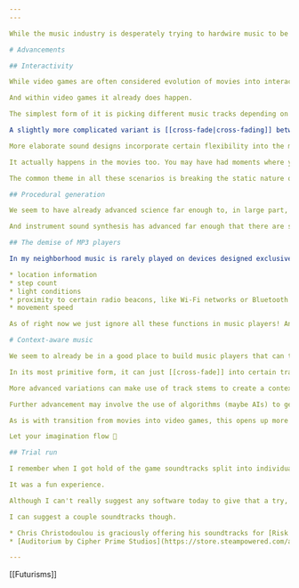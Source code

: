 ```yaml
---
---

While the music industry is desperately trying to hardwire music to be a service, enticing consumers with freemium models and having consumers pay per music _listened_ rather than _produced_, I wonder what would be the next step of music as an art medium.

# Advancements

## Interactivity

While video games are often considered evolution of movies into interactivity, the same thing can happen to music as well.

And within video games it already does happen.

The simplest form of it is picking different music tracks depending on the type of activity or the environment.

A slightly more complicated variant is [[cross-fade|cross-fading]] between the music tracks of the same structure and motif, but varying intensity (a good example is FTL: Faster Than Light, that uses Explore or Battle variants depending on whether the player is in combat), normally through adding or removing instruments.

More elaborate sound designs incorporate certain flexibility into the music itself to make transitions sound natural at any given moment (e. g. Octopath Traveler, Ori and the Will of the Wisps).

It actually happens in the movies too. You may have had moments where you've noticed major plot twists just from the music building up the anticipation for them. Almost like a built-in spoiler alert!

The common theme in all these scenarios is breaking the static nature of the music and making it reflect the surrounding circumstances, enhancing the perception of these circumstances.

## Procedural generation

We seem to have already advanced science far enough to, in large part, generate reasonably pleasant music pieces ([e. g. Abundant Music](https://pernyblom.github.io/abundant-music/index.html)). And there seems to be significant interest in building music programmatically, seeing that the tools for this keep emerging (Sonic Pi, Overtone; okay, Sam Aaron is behind both, but I doubt he's the only one).

And instrument sound synthesis has advanced far enough that there are successful composers that use synthesizers pretty much exclusively. Tastes aside, this has even resulted in new genres of music emerging.

## The demise of MP3 players

In my neighborhood music is rarely played on devices designed exclusively for music playback. It's usually smartphones, computers or vehicles' "entertainment systems". All of them have **a lot more** information to offer than music and maybe time:

* location information
* step count
* light conditions
* proximity to certain radio beacons, like Wi-Fi networks or Bluetooth trackers
* movement speed

As of right now we just ignore all these functions in music players! And when we don't, we funnel some of the information from them to service providers against our intent (even if according to an agreement).

# Context-aware music

We seem to already be in a good place to build music players that can take note of their surroundings and incorporate them into the music the user is listening to.

In its most primitive form, it can just [[cross-fade]] into certain tracks under certain circumstances, e. g. the user approaching specific types of locations (home, office, highway, park, etc.).

More advanced variations can make use of track stems to create a context-aware soundscape that adjusts the volume of individual stems in accordance with certain outside metrics, like the local weather, current speed, etc. This would already require composers to build special tracks, maybe with more stems that actually make up a complete track so that multiple "full" sound variations can be produced.

Further advancement may involve the use of algorithms (maybe AIs) to generate the music tracks with a lot more inputs, allowing for adjustment of not just the instruments, but also the melody, morphing it without interruption. Authoring tracks of this kind is going to be a new kind of craft on the verge between sound design and programming, similar to what video game sound designers currently do, but instead of accompanying adventures in a fictional world it would accompany day-to-day activities.

As is with transition from movies into video games, this opens up more creative freedoms, at the cost of making it harder to come up with a coherent creative work. Say, the correspondence between inputs of the algorithm and the features in the music don't have to be disclosed, especially if we're talking about a radio station, which can keep the listeners guessing what certain features of the music mean (and whether there is a meaning to them at all or they're just based on random noise).

Let your imagination flow 🙂

## Trial run

I remember when I got hold of the game soundtracks split into individual instruments, added them into simultaneous multi-track players and played with the volumes of individual tracks to change how they feel. I found that seemingly "full" tracks can provoke many emotional responses depending on how the instrument volumes are set up.

It was a fun experience.

Although I can't really suggest any software today to give that a try, as [Ambio, the Android player I was using](https://play.google.com/store/apps/details?id=com.happyexabytes.ambio&hl=en&gl=US) is no longer maintained. You're going to have to find one if you want to give that a try today. [Audacity](https://www.audacityteam.org/) will probably work, and it's [[FOSS]].

I can suggest a couple soundtracks though.

* Chris Christodoulou is graciously offering his soundtracks for [Risk of Rain](https://chrischristodoulou.bandcamp.com/album/risk-of-rain-engineer-edition) and [Risk of Rain 2](https://chrischristodoulou.bandcamp.com/album/risk-of-rain-2-engineer-edition-2) broken up into **stems**, instrument groups that when put together form a complete track.
* [Auditorium by Cipher Prime Studios](https://store.steampowered.com/app/205870/Auditorium/) includes music already broken up into stems, because the gameplay relies on being able to play different stems with different volumes. You can look it up on YouTube to get a feel of what it sounds like ([progressive soundtracks](https://www.youtube.com/playlist?list=PLhtjD-9FAP5Xf_RLI3VmCGWCR0iTkMuXZ), [playthrough of my favorite act](https://www.youtube.com/watch?v=lrw1_hSXbKk)).

---
```


[[Futurisms]]
